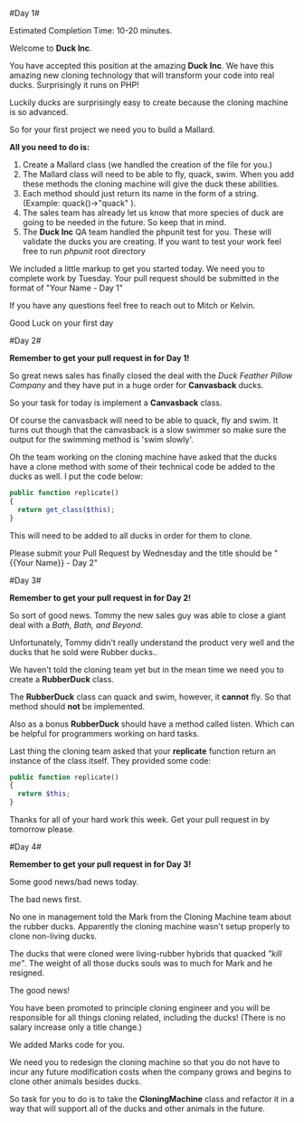#Day 1#

Estimated Completion Time: 10-20 minutes.

Welcome to **Duck Inc**.

You have accepted this position at the amazing **Duck Inc**. We have this amazing new cloning technology that will transform your code into real ducks. Surprisingly it runs on PHP!

Luckily ducks are surprisingly easy to create because the cloning machine is so advanced. 

So for your first project we need you to build a Mallard.

**All you need to do is:**

 1. Create a Mallard class (we handled the creation of the file for you.)
 2. The Mallard class will need to be able to fly, quack, swim. When you add these methods the cloning machine will give the duck these abilities.
 3. Each method should just return its name in the form of a string. (Example: quack()->"quack" ).
 4. The sales team has already let us know that more species of duck are going to be needed in the future. So keep that in mind.
 5. The **Duck Inc** QA team handled the phpunit test for you. These will validate the ducks you are creating. If you want to test your work feel free to run _phpunit_ root directory

We included a little markup to get you started today. We need you to complete work by Tuesday. Your pull request should be submitted in the format of "Your Name - Day 1"

If you have any questions feel free to reach out to Mitch or Kelvin.

Good Luck on your first day

#Day 2#

**Remember to get your pull request in for Day 1!**

So great news sales has finally closed the deal with the _Duck Feather Pillow Company_ and they have put in a huge order for **Canvasback** ducks.

So your task for today is implement a **Canvasback** class.

Of course the canvasback will need to be able to quack, fly and swim. It turns out though that the canvasback is a slow swimmer so make sure the output for the swimming method is 'swim slowly'.

Oh the team working on the cloning machine have asked that the ducks have a clone method with some of their technical code be added to the ducks as well. I put the code below:

```php
public function replicate()
{
  return get_class($this);
}
```

This will need to be added to all ducks in order for them to clone.

Please submit your Pull Request by Wednesday and the title should be "{{Your Name}} - Day 2" 

#Day 3#

**Remember to get your pull request in for Day 2!**

So sort of good news. Tommy the new sales guy was able to close a giant deal with a _Bath, Bath, and Beyond_. 

Unfortunately, Tommy didn't really understand the product very well and the ducks that he sold were Rubber ducks..

We haven't told the cloning team yet but in the mean time we need you to create a **RubberDuck** class.

The **RubberDuck** class can quack and swim, however, it **cannot** fly. So that method should **not** be implemented. 

Also as a bonus **RubberDuck** should have a method called listen. Which can be helpful for programmers working on hard tasks.

Last thing the cloning team asked that your __replicate__ function return an instance of the class itself. They provided some code:

```php
public function replicate()
{
  return $this;
}
```

Thanks for all of your hard work this week. Get your pull request in by tomorrow please.

#Day 4#

**Remember to get your pull request in for Day 3!**

Some good news/bad news today. 

The bad news first.

No one in management told the Mark from the Cloning Machine team about the rubber ducks. Apparently the cloning machine wasn't setup properly to clone non-living ducks.

The ducks that were cloned were living-rubber hybrids that quacked _"kill me"_. The weight of all those ducks souls was to much for Mark and he resigned.

The good news!

You have been promoted to principle cloning engineer and you will be responsible for all things cloning related, including the ducks! (There is no salary increase only a title change.)

We added Marks code for you.

We need you to redesign the cloning machine so that you do not have to incur any future modification costs when the company grows and begins to clone other animals besides ducks.

So task for you to do is to take the **CloningMachine** class and refactor it in a way that will support all of the ducks and other animals in the future.



